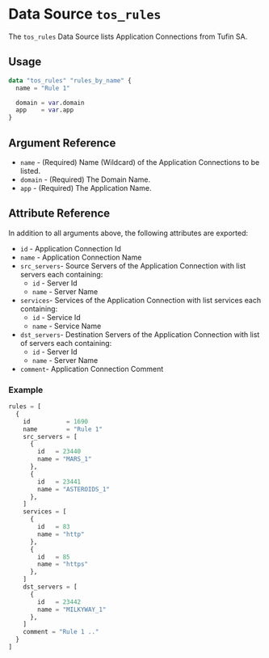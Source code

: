 # Data Source `tos_rules`

The `tos_rules` Data Source lists Application Connections from Tufin SA.

## Usage

```terraform
data "tos_rules" "rules_by_name" {
  name = "Rule 1"

  domain = var.domain
  app    = var.app
}
```

## Argument Reference

* `name` - (Required) Name (Wildcard) of the Application Connections to be listed.
* `domain` - (Required) The Domain Name.
* `app` - (Required) The Application Name.

## Attribute Reference

In addition to all arguments above, the following attributes are exported:

* `id` - Application Connection Id
* `name` - Application Connection Name
* `src_servers`- Source Servers of the Application Connection with list servers each containing:
    * `id` - Server Id
    * `name` - Server Name
* `services`- Services of the Application Connection with list services each containing:
    * `id` - Service Id
    * `name` - Service Name
* `dst_servers`- Destination Servers of the Application Connection with list of servers each containing:
    * `id` - Server Id
    * `name` - Server Name
* `comment`- Application Connection Comment

### Example

```terraform
rules = [
  {
    id          = 1690
    name        = "Rule 1"
    src_servers = [
      {
        id   = 23440
        name = "MARS_1"
      },
      {
        id   = 23441
        name = "ASTEROIDS_1"
      },
    ]
    services = [
      {
        id   = 83
        name = "http"
      },
      {
        id   = 85
        name = "https"
      },
    ]
    dst_servers = [
      {
        id   = 23442
        name = "MILKYWAY_1"
      },
    ]
    comment = "Rule 1 .."
  }
]
```

